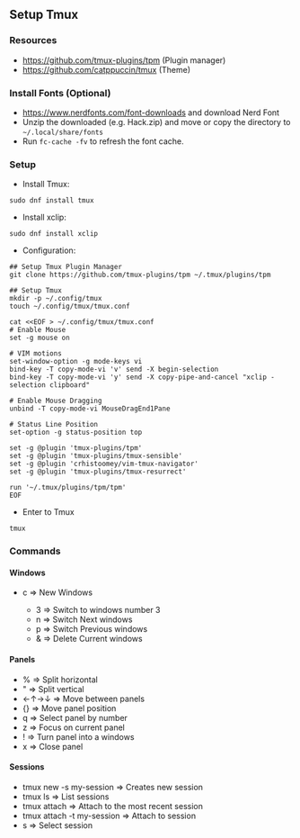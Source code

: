 ## Setup Tmux

### Resources
- https://github.com/tmux-plugins/tpm (Plugin manager)
- https://github.com/catppuccin/tmux (Theme)

### Install Fonts (Optional) 
- https://www.nerdfonts.com/font-downloads and download Nerd Font
- Unzip the downloaded (e.g. Hack.zip) and move or copy the directory to `~/.local/share/fonts`
- Run `fc-cache -fv` to refresh the font cache.

### Setup

- Install Tmux:

```shell
sudo dnf install tmux
```

- Install xclip:

```shell
sudo dnf install xclip
```

- Configuration:

```shell
## Setup Tmux Plugin Manager
git clone https://github.com/tmux-plugins/tpm ~/.tmux/plugins/tpm

## Setup Tmux
mkdir -p ~/.config/tmux
touch ~/.config/tmux/tmux.conf

cat <<EOF > ~/.config/tmux/tmux.conf
# Enable Mouse
set -g mouse on

# VIM motions
set-window-option -g mode-keys vi
bind-key -T copy-mode-vi 'v' send -X begin-selection
bind-key -T copy-mode-vi 'y' send -X copy-pipe-and-cancel "xclip -selection clipboard"

# Enable Mouse Dragging
unbind -T copy-mode-vi MouseDragEnd1Pane

# Status Line Position
set-option -g status-position top

set -g @plugin 'tmux-plugins/tpm'
set -g @plugin 'tmux-plugins/tmux-sensible'
set -g @plugin 'crhistoomey/vim-tmux-navigator'
set -g @plugin 'tmux-plugins/tmux-resurrect'

run '~/.tmux/plugins/tpm/tpm'
EOF
```

- Enter to Tmux

```shell
tmux
```

### Commands

#### Windows
- <prefix> c => New Windows
  - <prefix> 3 => Switch to windows number 3
  - <prefix> n => Switch Next windows
  - <prefix> p => Switch Previous windows
  - <prefix> & => Delete Current windows

#### Panels
- <prefix> % => Split horizontal
- <prefix> " => Split vertical
- <prefix> ←↑→↓ => Move between panels
- <prefix> {} => Move panel position
- <prefix> q => Select panel by number
- <prefix> z => Focus on current panel
- <prefix> ! => Turn panel into a windows
- <prefix> x => Close panel

#### Sessions
- tmux new -s my-session => Creates new session
- tmux ls => List sessions
- tmux attach => Attach to the most recent session
- tmux attach -t my-session => Attach to session
- <prefix> s => Select session


